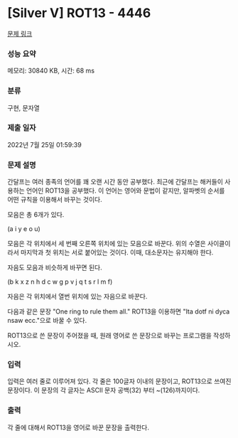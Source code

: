 # [Silver V] ROT13 - 4446 

[문제 링크](https://www.acmicpc.net/problem/4446) 

### 성능 요약

메모리: 30840 KB, 시간: 68 ms

### 분류

구현, 문자열

### 제출 일자

2022년 7월 25일 01:59:39

### 문제 설명

<p>
	간달프는 여러 종족의 언어를 꽤 오랜 시간 동안 공부했다. 최근에 간달프는 해커들이 사용하는 언어인 ROT13을 공부했다. 이 언어는 영어와 문법이 같지만, 알파벳의 순서를 어떤 규칙을 이용해서 바꾸는 것이다.</p>

<p>
	모음은 총 6개가 있다.</p>

<p>
	(a i y e o u)</p>

<p>
	모음은 각 위치에서 세 번째 오른쪽 위치에 있는 모음으로 바꾼다. 위의 수열은 사이클이라서 마지막과 첫 위치는 서로 붙어있는 것이다. 이때, 대소문자는 유지해야 한다.</p>

<p>
	자음도 모음과 비슷하게 바꾸면 된다.</p>

<p>
	(b k x z n h d c w g p v j q t s r l m f)</p>

<p>
	자음은 각 위치에서 열번 위치에 있는 자음으로 바꾼다.</p>

<p>
	다음과 같은 문장 "One ring to rule them all." ROT13을 이용하면 "Ita dotf ni dyca nsaw ecc."으로 바꿀 수 있다.</p>

<p>
	ROT13으로 쓴 문장이 주어졌을 때, 원래 영어로 쓴 문장으로 바꾸는 프로그램을 작성하시오.</p>

### 입력 

 <p>
	입력은 여러 줄로 이루어져 있다. 각 줄은 100글자 이내의 문장이고, ROT13으로 쓰여진 문장이다. 이 문장의 각 글자는 ASCII 문자 공백(32) 부터 ~(126)까지이다. </p>

### 출력 

 <p>
	각 줄에 대해서 ROT13을 영어로 바꾼 문장을 출력한다.</p>

